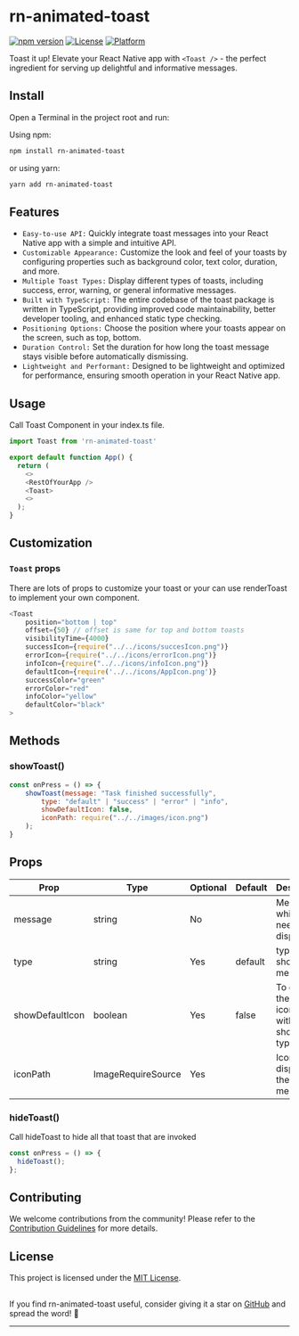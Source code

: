 # rn-animated-toast

[![npm version](https://img.shields.io/npm/v/rn-animated-toast.svg)](https://www.npmjs.com/package/rn-animated-toast "View this project on npm")
[![License](https://img.shields.io/npm/l/rn-animated-toast.svg)](https://github.com/AashirRaz/rn-animated-toast/blob/main/LICENSE "View this project on npm")
[![Platform](https://img.shields.io/badge/platform-ios%20%7C%20android-989898.svg?style=flat-square)](https://www.npmjs.com/package/rn-animated-toast "View this project on npm")

Toast it up! Elevate your React Native app with `<Toast />` - the perfect ingredient for serving up delightful and informative messages.

## Install

Open a Terminal in the project root and run:

Using npm:

```sh
npm install rn-animated-toast
```

or using yarn:

```sh
yarn add rn-animated-toast
```

## Features

- `Easy-to-use API:` Quickly integrate toast messages into your React Native app with a simple and intuitive API.
- `Customizable Appearance:` Customize the look and feel of your toasts by configuring properties such as background color, text color, duration, and more.
- `Multiple Toast Types:` Display different types of toasts, including success, error, warning, or general informative messages.
- `Built with TypeScript:` The entire codebase of the toast package is written in TypeScript, providing improved code maintainability, better developer tooling, and enhanced static type checking.
- `Positioning Options:` Choose the position where your toasts appear on the screen, such as top, bottom.
- `Duration Control:` Set the duration for how long the toast message stays visible before automatically dismissing.
- `Lightweight and Performant:` Designed to be lightweight and optimized for performance, ensuring smooth operation in your React Native app.

## Usage

Call Toast Component in your index.ts file.

```js
import Toast from 'rn-animated-toast'

export default function App() {
  return (
    <>
    <RestOfYourApp />
    <Toast>
    <>
  );
}
```

## Customization

### `Toast` props

There are lots of props to customize your toast or your can use renderToast to implement your own component.

```js
<Toast
    position="bottom | top"
    offset={50} // offset is same for top and bottom toasts
    visibilityTime={4000}
    successIcon={require("../../icons/succesIcon.png")}
    errorIcon={require("../../icons/errorIcon.png")}
    infoIcon={require("../../icons/infoIcon.png")}
    defaultIcon={require('../../icons/AppIcon.png')}
    successColor="green"
    errorColor="red"
    infoColor="yellow"
    defaultColor="black"
>
```

## Methods

### showToast()

```js
const onPress = () => {
    showToast(message: "Task finished successfully",
        type: "default" | "success" | "error" | "info",
        showDefaultIcon: false,
        iconPath: require("../../images/icon.png")
    );
}
```

## Props

| Prop            | Type               | Optional | Default | Description                                              |
| --------------- | ------------------ | -------- | ------- | -------------------------------------------------------- |
| message         | string             | No       |         | Message which is need to be displayed                    |
| type            | string             | Yes      | default | type of showing message                                  |
| showDefaultIcon | boolean            | Yes      | false   | To display the default icon , without showing type icons |
| iconPath        | ImageRequireSource | Yes      |         | Icon to display in the toast message                     |

### hideToast()

Call hideToast to hide all that toast that are invoked

```js
const onPress = () => {
  hideToast();
};
```

## Contributing

We welcome contributions from the community! Please refer to the [Contribution Guidelines](https://github.com/AashirRaz/rn-animated-toast/blob/main/CONTRIBUTING.md) for more details.

## License

This project is licensed under the [MIT License](https://github.com/AashirRaz/rn-animated-toast/blob/main/LICENSE).

##

If you find rn-animated-toast useful, consider giving it a star on [GitHub](https://github.com/AashirRaz/rn-animated-toast) and spread the word! 🌟

---
